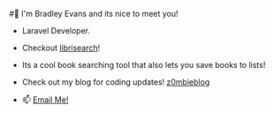 
#👋 I'm Bradley Evans and its nice to meet you!

- Laravel Developer.
- Checkout <a href="https://librisearch.com">librisearch</a>!
- Its a cool book searching tool that also lets you save books to lists!
  
- Check out my blog for coding updates! <a href="https://z0mbieblog.com">z0mbieblog</a>

- 📫 <a href="mailto:bradleyt.evans@gmail.com"> Email Me! </a>
